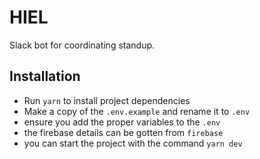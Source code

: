 # HIEL

Slack bot for coordinating standup.

## Installation

* Run `yarn` to install project dependencies
* Make a copy of the `.env.example` and rename it to `.env`
* ensure you add the proper variables to the `.env`
* the firebase details can be gotten from `firebase`
* you can start the project with the command `yarn dev`
